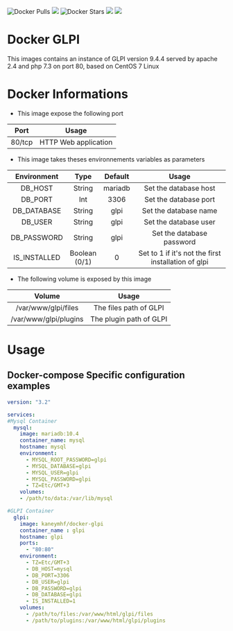 ![Docker Pulls](https://img.shields.io/docker/pulls/kaneymhf/docker-glpi) [![](https://images.microbadger.com/badges/image/kaneymhf/docker-glpi.svg)](https://microbadger.com/images/kaneymhf/docker-glpi "Get your own image badge on microbadger.com") ![Docker Stars](https://img.shields.io/docker/stars/kaneymhf/docker-glpi) [![](https://images.microbadger.com/badges/version/kaneymhf/docker-glpi.svg)](https://microbadger.com/images/kaneymhf/docker-glpi "Get your own version badge on microbadger.com") [![](https://images.microbadger.com/badges/license/kaneymhf/docker-glpi.svg)](https://microbadger.com/images/kaneymhf/docker-glpi "Get your own license badge on microbadger.com")

# Docker GLPI

This images contains an instance of GLPI version 9.4.4 served by apache 2.4 and php 7.3 on port 80, based on CentOS 7 Linux

# Docker Informations

* This image expose the following port

| Port | Usage |
|:----:|:-----:|
|  80/tcp  | HTTP Web application |

* This image takes theses environnements variables as parameters

|  Environment |       Type       | Default |                        Usage                        |
|:------------:|:----------------:|:-------:|:---------------------------------------------------:|
|    DB_HOST   |      String      | mariadb |                Set the database host                |
|    DB_PORT   |        Int       |   3306  |                Set the database port                |
|  DB_DATABASE |      String      |   glpi  |                Set the database name                |
|    DB_USER   |      String      |   glpi  |                Set the database user                |
|  DB_PASSWORD |      String      |   glpi  |              Set the database password              |
| IS_INSTALLED | Boolean<br>(0/1) |    0    | Set to 1 if it's not the first installation of glpi |

* The following volume is exposed by this image

|         Volume        |          Usage          |
|:---------------------:|:-----------------------:|
|  /var/www/glpi/files  |  The files path of GLPI |
| /var/www/glpi/plugins | The plugin path of GLPI |

# Usage

## Docker-compose Specific configuration examples

```yml
version: "3.2"

services:
#Mysql Container
  mysql:
    image: mariadb:10.4
    container_name: mysql
    hostname: mysql
    environment:
      - MYSQL_ROOT_PASSWORD=glpi
      - MYSQL_DATABASE=glpi
      - MYSQL_USER=glpi
      - MYSQL_PASSWORD=glpi
      - TZ=Etc/GMT+3
    volumes:
    - /path/to/data:/var/lib/mysql

#GLPI Container
  glpi:
    image: kaneymhf/docker-glpi
    container_name : glpi
    hostname: glpi
    ports:
      - "80:80"
    environment:
      - TZ=Etc/GMT+3
      - DB_HOST=mysql
      - DB_PORT=3306
      - DB_USER=glpi
      - DB_PASSWORD=glpi
      - DB_DATABASE=glpi
      - IS_INSTALLED=1
    volumes:
      - /path/to/files:/var/www/html/glpi/files
      - /path/to/plugins:/var/www/html/glpi/plugins
```